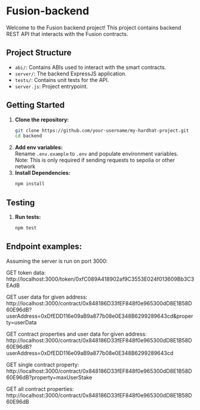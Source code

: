# Fusion-backend

Welcome to the Fusion backend project! This project contains backend REST API that interacts with the Fusion contracts.


## Project Structure

- `abi/`: Contains ABIs used to interact with the smart contracts.
- `server/`: The backend ExpressJS application.
- `tests/`: Contains unit tests for the API.
- `server.js`: Project entrypoint.


## Getting Started

1. **Clone the repository:**
   ```bash
   git clone https://github.com/your-username/my-hardhat-project.git
   cd backend
   ```
1. **Add env variables:**<br>
    Rename `.env.example` to `.env` and populate environment variables.<br>Note: This is only required if sending requests to sepolia or other network
1. **Install Dependencies:**
    ```bash
    npm install
    ```

## Testing

1. **Run tests:**
    ```bash
    npm test
    ```

## Endpoint examples:
Assuming the server is run on port 3000:

GET token data:<br>
http://localhost:3000/token/0xfC089A418902af9C3553E024f013609Bb3C3EAdB

GET user data for given address:<br>
http://localhost:3000/contract/0x848186D33fEF848f0e965300dD8E1B58D60E96dB?userAddress=0xDfEDD116e09aB9a877b08e0E348B6299289643cd&property=userData

GET contract properties and user data for given address:<br>
http://localhost:3000/contract/0x848186D33fEF848f0e965300dD8E1B58D60E96dB?userAddress=0xDfEDD116e09aB9a877b08e0E348B6299289643cd

GET single contract property:<br>
http://localhost:3000/contract/0x848186D33fEF848f0e965300dD8E1B58D60E96dB?property=maxUserStake

GET all contract properties:<br>
http://localhost:3000/contract/0x848186D33fEF848f0e965300dD8E1B58D60E96dB
